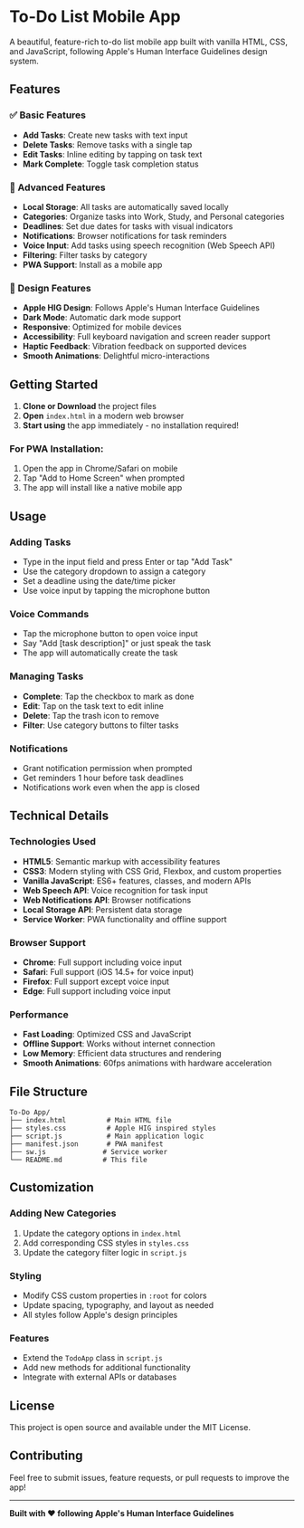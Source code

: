 # To-Do List Mobile App

A beautiful, feature-rich to-do list mobile app built with vanilla HTML, CSS, and JavaScript, following Apple's Human Interface Guidelines design system.

## Features

### ✅ Basic Features
- **Add Tasks**: Create new tasks with text input
- **Delete Tasks**: Remove tasks with a single tap
- **Edit Tasks**: Inline editing by tapping on task text
- **Mark Complete**: Toggle task completion status

### 🎯 Advanced Features
- **Local Storage**: All tasks are automatically saved locally
- **Categories**: Organize tasks into Work, Study, and Personal categories
- **Deadlines**: Set due dates for tasks with visual indicators
- **Notifications**: Browser notifications for task reminders
- **Voice Input**: Add tasks using speech recognition (Web Speech API)
- **Filtering**: Filter tasks by category
- **PWA Support**: Install as a mobile app

### 🎨 Design Features
- **Apple HIG Design**: Follows Apple's Human Interface Guidelines
- **Dark Mode**: Automatic dark mode support
- **Responsive**: Optimized for mobile devices
- **Accessibility**: Full keyboard navigation and screen reader support
- **Haptic Feedback**: Vibration feedback on supported devices
- **Smooth Animations**: Delightful micro-interactions

## Getting Started

1. **Clone or Download** the project files
2. **Open** `index.html` in a modern web browser
3. **Start using** the app immediately - no installation required!

### For PWA Installation:
1. Open the app in Chrome/Safari on mobile
2. Tap "Add to Home Screen" when prompted
3. The app will install like a native mobile app

## Usage

### Adding Tasks
- Type in the input field and press Enter or tap "Add Task"
- Use the category dropdown to assign a category
- Set a deadline using the date/time picker
- Use voice input by tapping the microphone button

### Voice Commands
- Tap the microphone button to open voice input
- Say "Add [task description]" or just speak the task
- The app will automatically create the task

### Managing Tasks
- **Complete**: Tap the checkbox to mark as done
- **Edit**: Tap on the task text to edit inline
- **Delete**: Tap the trash icon to remove
- **Filter**: Use category buttons to filter tasks

### Notifications
- Grant notification permission when prompted
- Get reminders 1 hour before task deadlines
- Notifications work even when the app is closed

## Technical Details

### Technologies Used
- **HTML5**: Semantic markup with accessibility features
- **CSS3**: Modern styling with CSS Grid, Flexbox, and custom properties
- **Vanilla JavaScript**: ES6+ features, classes, and modern APIs
- **Web Speech API**: Voice recognition for task input
- **Web Notifications API**: Browser notifications
- **Local Storage API**: Persistent data storage
- **Service Worker**: PWA functionality and offline support

### Browser Support
- **Chrome**: Full support including voice input
- **Safari**: Full support (iOS 14.5+ for voice input)
- **Firefox**: Full support except voice input
- **Edge**: Full support including voice input

### Performance
- **Fast Loading**: Optimized CSS and JavaScript
- **Offline Support**: Works without internet connection
- **Low Memory**: Efficient data structures and rendering
- **Smooth Animations**: 60fps animations with hardware acceleration

## File Structure

```
To-Do App/
├── index.html          # Main HTML file
├── styles.css          # Apple HIG inspired styles
├── script.js           # Main application logic
├── manifest.json       # PWA manifest
├── sw.js              # Service worker
└── README.md          # This file
```

## Customization

### Adding New Categories
1. Update the category options in `index.html`
2. Add corresponding CSS styles in `styles.css`
3. Update the category filter logic in `script.js`

### Styling
- Modify CSS custom properties in `:root` for colors
- Update spacing, typography, and layout as needed
- All styles follow Apple's design principles

### Features
- Extend the `TodoApp` class in `script.js`
- Add new methods for additional functionality
- Integrate with external APIs or databases

## License

This project is open source and available under the MIT License.

## Contributing

Feel free to submit issues, feature requests, or pull requests to improve the app!

---

**Built with ❤️ following Apple's Human Interface Guidelines**

